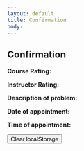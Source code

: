 ```yaml
---
layout: default
title: Confirmation
body:
---
```


<main id="main-content">
  <div class="bg-base-lightest">
    <section class="grid-container usa-section">
      <div class="grid-row flex-justify-center">
        <div class="grid-col-12 tablet:grid-col-12 desktop:grid-col-12">
          <div class="
                bg-white
                padding-y-3 padding-x-5
                border border-base-lighter
              ">
            <h1 class="margin-bottom-0">Confirmation</h1>
            <p><strong>Course Rating:</strong> <span id="courseRange"></span></p>
            <p><strong>Instructor Rating:</strong> <span id="instructorRange"></span></p>
            <p><strong>Description of problem:</strong> <span id="textArea"></span></p>
            <p><strong>Date of appointment:</strong> <span id="savedDay"></span></p>
            <p><strong>Time of appointment:</strong> <span id="savedTime"></span></p>
            <button class="usa-button" id="clear-storage" onclick="localStorage.clear();">Clear localStorage</button>
          </div>
        </div>
      </div>
    </section>
  </div>
</main>

<script type="application/javascript">
 // Get the saved form data from local storage
  var textArea = localStorage.getItem("textArea");
  var courseRange = localStorage.getItem("courseRange");
  var instructorRange = localStorage.getItem("instructorRange");    
  var savedDay = localStorage.getItem("day");
  var savedTime = localStorage.getItem("time");


  // Update the HTML elements with the saved data
  
  // Add context to course and instructor range
  const rangeLabels = {
    low: 'Low',
    medium: 'Medium',
    high: 'High',
  }
  
  const setRangeLabel = (range, elementId) => {
    if (range <= 30) {
      label = rangeLabels.low;
    } else if (range > 31 && range < 69) {
      label = rangeLabels.medium;
    } else {
      label = rangeLabels.high;
    }
    document.getElementById(elementId).innerHTML = `${range} (${label})`;
  }

  setRangeLabel(courseRange, "courseRange");
  setRangeLabel(instructorRange, "instructorRange");

  document.getElementById("textArea").innerHTML = textArea;
  document.getElementById("savedDay").innerHTML = savedDay;
  document.getElementById("savedTime").innerHTML = savedTime;
</script>
